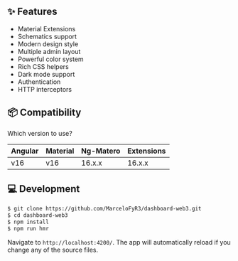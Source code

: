 ## ✨ Features

- Material Extensions
- Schematics support
- Modern design style
- Multiple admin layout
- Powerful color system
- Rich CSS helpers
- Dark mode support
- Authentication
- HTTP interceptors

## 📦 Compatibility

Which version to use?

| Angular | Material | Ng-Matero | Extensions |
| ------- | -------- | --------- | ---------- |
| v16     | v16      | 16.x.x    | 16.x.x     |

## 💻 Development

```bash
$ git clone https://github.com/MarceloFyR3/dashboard-web3.git
$ cd dashboard-web3
$ npm install
$ npm run hmr
```

Navigate to `http://localhost:4200/`. The app will automatically reload if you change any of the source files.

